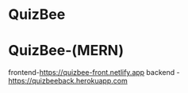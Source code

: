 ﻿# QuizBee
# QuizBee-(MERN)

frontend-https://quizbee-front.netlify.app
backend -https://quizbeeback.herokuapp.com


